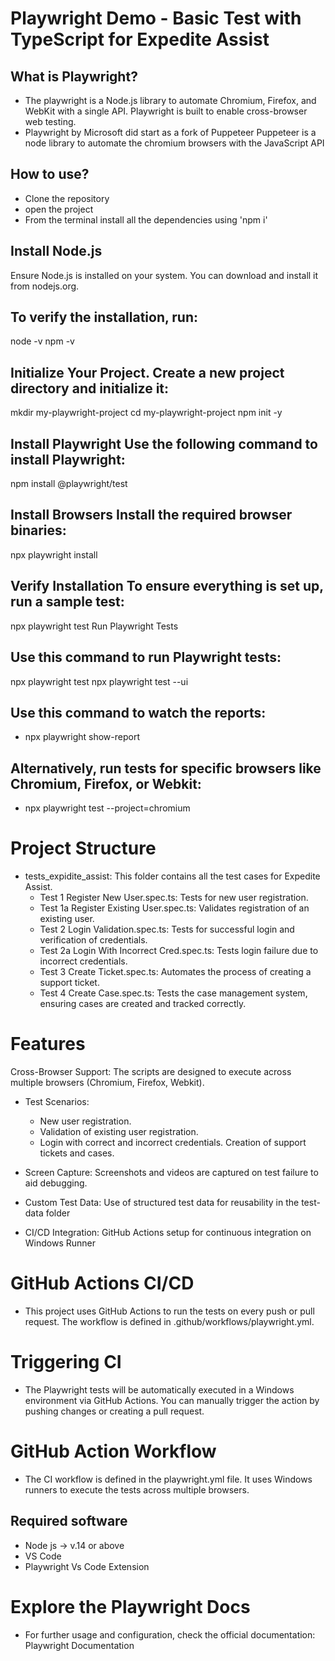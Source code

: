 # Playwright Demo - Basic Test with TypeScript for Expedite Assist

## What is Playwright?
- The playwright is a Node.js library to automate Chromium, Firefox, and WebKit with a single API. Playwright is built to enable cross-browser web testing.
- Playwright by Microsoft did start as a fork of Puppeteer Puppeteer is a node library to automate the chromium browsers with the JavaScript API

## How to use?
- Clone the repository
- open the project
- From the terminal install all the dependencies using 'npm i'

## Install Node.js

Ensure Node.js is installed on your system. You can download and install it from nodejs.org.

## To verify the installation, run:

node -v
npm -v

## Initialize Your Project. Create a new project directory and initialize it:

mkdir my-playwright-project
cd my-playwright-project
npm init -y

## Install Playwright Use the following command to install Playwright:

npm install @playwright/test

## Install Browsers Install the required browser binaries:

npx playwright install

##  Verify Installation To ensure everything is set up, run a sample test:

npx playwright test
Run Playwright Tests

## Use this command to run Playwright tests:

npx playwright test
npx playwright test --ui

## Use this command to watch the reports:
- npx playwright show-report

## Alternatively, run tests for specific browsers like Chromium, Firefox, or Webkit:
- npx playwright test --project=chromium

# Project Structure
- tests_expidite_assist: This folder contains all the test cases for Expedite Assist.
     - Test 1 Register New User.spec.ts: Tests for new user registration.
     - Test 1a Register Existing User.spec.ts: Validates registration of an existing user.
     - Test 2 Login Validation.spec.ts: Tests for successful login and verification of credentials.
     - Test 2a Login With Incorrect Cred.spec.ts: Tests login failure due to incorrect credentials.
     - Test 3 Create Ticket.spec.ts: Automates the process of creating a support ticket.
     - Test 4 Create Case.spec.ts: Tests the case management system, ensuring cases are created and tracked correctly.

# Features
Cross-Browser Support: The scripts are designed to execute across multiple browsers (Chromium, Firefox, Webkit).
- Test Scenarios:
  - New user registration.
  - Validation of existing user registration.
  - Login with correct and incorrect credentials.
     Creation of support tickets and cases.

- Screen Capture: Screenshots and videos are captured on test failure to aid debugging.
  
- Custom Test Data: Use of structured test data for reusability in the test-data folder
- CI/CD Integration: GitHub Actions setup for continuous integration on Windows Runner

# GitHub Actions CI/CD
 - This project uses GitHub Actions to run the tests on every push or pull request. The workflow is defined in .github/workflows/playwright.yml.

# Triggering CI
 - The Playwright tests will be automatically executed in a Windows environment via GitHub Actions. You can manually trigger the action by pushing changes or creating a pull request.

# GitHub Action Workflow
 - The CI workflow is defined in the playwright.yml file. It uses Windows runners to execute the tests across multiple browsers.
  
## Required software
- Node js -> v.14 or above
- VS Code
- Playwright Vs Code Extension

# Explore the Playwright Docs
 - For further usage and configuration, check the official documentation: Playwright Documentation
